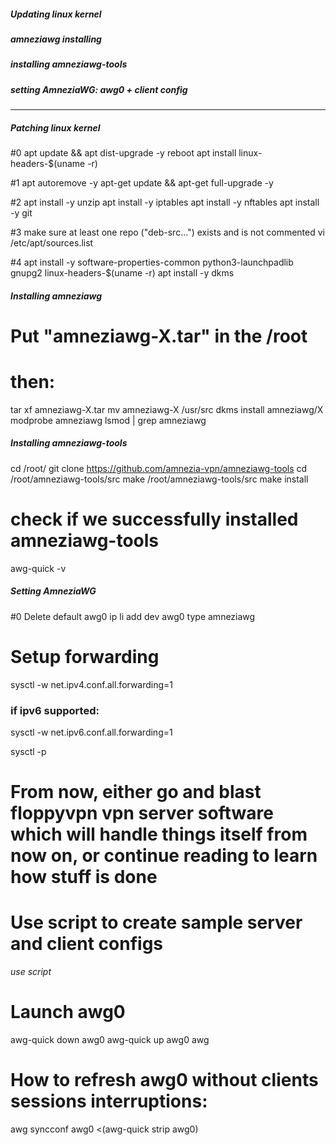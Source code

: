 ##### Updating linux kernel
##### amneziawg installing
##### installing amneziawg-tools
##### setting AmneziaWG: awg0 + client config
_______________________________

##### Patching linux kernel

#0
apt update && apt dist-upgrade -y
reboot
apt install linux-headers-$(uname -r)

#1
apt autoremove -y
apt-get update && apt-get full-upgrade -y

#2
apt install -y unzip
apt install -y iptables
apt install -y nftables
apt install -y git

#3 make sure at least one repo ("deb-src...") exists and is not commented
vi /etc/apt/sources.list

#4
apt install -y software-properties-common python3-launchpadlib gnupg2 linux-headers-$(uname -r)
apt install -y dkms



##### Installing amneziawg

# Put "amneziawg-X.tar" in the /root
# then:
tar xf amneziawg-X.tar
mv amneziawg-X /usr/src
dkms install amneziawg/X
modprobe amneziawg
lsmod | grep amneziawg




##### Installing amneziawg-tools
cd /root/
git clone https://github.com/amnezia-vpn/amneziawg-tools
cd /root/amneziawg-tools/src
make /root/amneziawg-tools/src
make install

# check if we successfully installed amneziawg-tools
awg-quick -v



##### Setting AmneziaWG

#0 Delete default awg0
ip li add dev awg0 type amneziawg

# Setup forwarding
sysctl -w net.ipv4.conf.all.forwarding=1

### if ipv6 supported:
sysctl -w net.ipv6.conf.all.forwarding=1

sysctl -p






# From now, either go and blast floppyvpn vpn server software which will handle things itself from now on, or continue reading to learn how stuff is done






# Use script to create sample server and client configs
*use script*

# Launch awg0
awg-quick down awg0
awg-quick up awg0
awg



# How to refresh awg0 without clients sessions interruptions:
awg syncconf awg0 <(awg-quick strip awg0)

